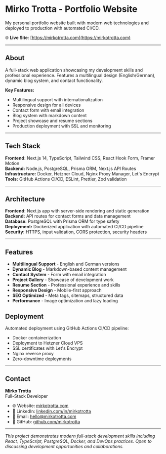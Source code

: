 # Mirko Trotta - Portfolio Website

My personal portfolio website built with modern web technologies and deployed to production with automated CI/CD.

🌐 **Live Site**: [https://mirkotrotta.com](https://mirkotrotta.com)

---

## About

A full-stack web application showcasing my development skills and professional experience. Features a multilingual design (English/German), dynamic blog system, and contact functionality.

**Key Features:**
- Multilingual support with internationalization
- Responsive design for all devices
- Contact form with email integration
- Blog system with markdown content
- Project showcase and resume sections
- Production deployment with SSL and monitoring

---

## Tech Stack

**Frontend:** Next.js 14, TypeScript, Tailwind CSS, React Hook Form, Framer Motion  
**Backend:** Node.js, PostgreSQL, Prisma ORM, Next.js API Routes  
**Infrastructure:** Docker, Hetzner Cloud, Nginx Proxy Manager, Let's Encrypt  
**Tools:** GitHub Actions CI/CD, ESLint, Prettier, Zod validation

---

## Architecture

**Frontend:** Next.js app with server-side rendering and static generation  
**Backend:** API routes for contact forms and data management  
**Database:** PostgreSQL with Prisma ORM for type safety  
**Deployment:** Dockerized application with automated CI/CD pipeline  
**Security:** HTTPS, input validation, CORS protection, security headers

---

## Features

- **Multilingual Support** - English and German versions
- **Dynamic Blog** - Markdown-based content management
- **Contact System** - Form with email integration
- **Project Gallery** - Showcase of development work
- **Resume Section** - Professional experience and skills
- **Responsive Design** - Mobile-first approach
- **SEO Optimized** - Meta tags, sitemaps, structured data
- **Performance** - Image optimization and lazy loading


## Deployment

Automated deployment using GitHub Actions CI/CD pipeline:
- Docker containerization
- Deployment to Hetzner Cloud VPS
- SSL certificates with Let's Encrypt
- Nginx reverse proxy
- Zero-downtime deployments

---

## Contact

**Mirko Trotta**  
Full-Stack Developer

- 🌐 Website: [mirkotrotta.com](https://mirkotrotta.com)
- 💼 LinkedIn: [linkedin.com/in/mirkotrotta](https://linkedin.com/in/mirkotrotta)
- 📧 Email: [hello@mirkotrotta.com](mailto:hello@mirkotrotta.com)
- 📱 GitHub: [github.com/mirkotrotta](https://github.com/mirkotrotta)

---

*This project demonstrates modern full-stack development skills including React, TypeScript, PostgreSQL, Docker, and DevOps practices. Open to discussing development opportunities and collaborations.*
